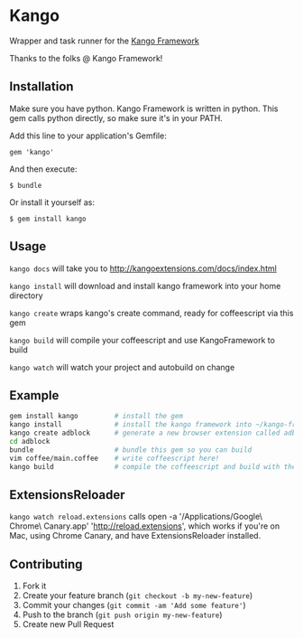# Kango

Wrapper and task runner for the [Kango Framework](http://kangoextensions.com)

Thanks to the folks @ Kango Framework!

## Installation

Make sure you have python. Kango Framework is written in python.
This gem calls python directly, so make sure it's in your PATH.

Add this line to your application's Gemfile:

    gem 'kango'

And then execute:

    $ bundle

Or install it yourself as:

    $ gem install kango

## Usage

`kango docs` will take you to http://kangoextensions.com/docs/index.html

`kango install` will download and install kango framework into your home directory

`kango create` wraps kango's create command, ready for coffeescript via this gem

`kango build` will compile your coffeescript and use KangoFramework to build 

`kango watch` will watch your project and autobuild on change

## Example

```bash
gem install kango         # install the gem
kango install             # install the kango framework into ~/kango-framework
kango create adblock      # generate a new browser extension called adblock
cd adblock
bundle                    # bundle this gem so you can build
vim coffee/main.coffee    # write coffeescript here!
kango build               # compile the coffeescript and build with the Kango Framework
```

## ExtensionsReloader

`kango watch reload.extensions` calls open -a '/Applications/Google\ Chrome\ Canary.app' 'http://reload.extensions', which works if you're on Mac, using Chrome Canary, and have ExtensionsReloader installed.

## Contributing

1. Fork it
2. Create your feature branch (`git checkout -b my-new-feature`)
3. Commit your changes (`git commit -am 'Add some feature'`)
4. Push to the branch (`git push origin my-new-feature`)
5. Create new Pull Request
